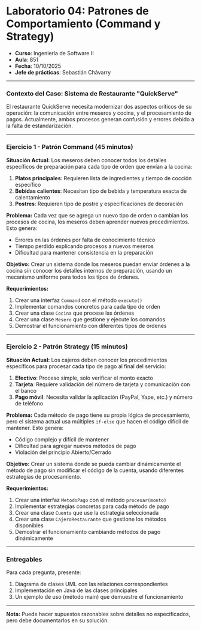 # Laboratorio 04: Patrones de Comportamiento (Command y Strategy)

- **Curso**: Ingeniería de Software II
- **Aula**: 851
- **Fecha**: 10/10/2025
- **Jefe de prácticas**: Sebastián Chávarry

---

### Contexto del Caso: Sistema de Restaurante "QuickServe"

El restaurante QuickServe necesita modernizar dos aspectos críticos de su operación: la comunicación entre meseros y cocina, y el procesamiento de pagos. Actualmente, ambos procesos generan confusión y errores debido a la falta de estandarización.

---

### Ejercicio 1 - Patrón Command (45 minutos)

**Situación Actual:**
Los meseros deben conocer todos los detalles específicos de preparación para cada tipo de orden que envían a la cocina:

1. **Platos principales**: Requieren lista de ingredientes y tiempo de cocción específico
2. **Bebidas calientes**: Necesitan tipo de bebida y temperatura exacta de calentamiento
3. **Postres**: Requieren tipo de postre y especificaciones de decoración

**Problema:**
Cada vez que se agrega un nuevo tipo de orden o cambian los procesos de cocina, los meseros deben aprender nuevos procedimientos. Esto genera:

- Errores en las órdenes por falta de conocimiento técnico
- Tiempo perdido explicando procesos a nuevos meseros
- Dificultad para mantener consistencia en la preparación

**Objetivo:**
Crear un sistema donde los meseros puedan enviar órdenes a la cocina sin conocer los detalles internos de preparación, usando un mecanismo uniforme para todos los tipos de órdenes.

**Requerimientos:**

1. Crear una interfaz `Command` con el método `execute()`
2. Implementar comandos concretos para cada tipo de orden
3. Crear una clase `Cocina` que procese las órdenes
4. Crear una clase `Mesero` que gestione y ejecute los comandos
5. Demostrar el funcionamiento con diferentes tipos de órdenes

---

### Ejercicio 2 - Patrón Strategy (15 minutos)

**Situación Actual:**
Los cajeros deben conocer los procedimientos específicos para procesar cada tipo de pago al final del servicio:

1. **Efectivo**: Proceso simple, solo verificar el monto exacto
2. **Tarjeta**: Requiere validación del número de tarjeta y comunicación con el banco
3. **Pago móvil**: Necesita validar la aplicación (PayPal, Yape, etc.) y número de teléfono

**Problema:**
Cada método de pago tiene su propia lógica de procesamiento, pero el sistema actual usa múltiples `if-else` que hacen el código difícil de mantener. Esto genera:

- Código complejo y difícil de mantener
- Dificultad para agregar nuevos métodos de pago
- Violación del principio Abierto/Cerrado

**Objetivo:**
Crear un sistema donde se pueda cambiar dinámicamente el método de pago sin modificar el código de la cuenta, usando diferentes estrategias de procesamiento.

**Requerimientos:**

1. Crear una interfaz `MetodoPago` con el método `procesar(monto)`
2. Implementar estrategias concretas para cada método de pago
3. Crear una clase `Cuenta` que use la estrategia seleccionada
4. Crear una clase `CajeroRestaurante` que gestione los métodos disponibles
5. Demostrar el funcionamiento cambiando métodos de pago dinámicamente

---

### Entregables

Para cada pregunta, presente:

1. Diagrama de clases UML con las relaciones correspondientes
2. Implementación en Java de las clases principales
3. Un ejemplo de uso (método main) que demuestre el funcionamiento

---

**Nota:** Puede hacer supuestos razonables sobre detalles no especificados, pero debe documentarlos en su solución.
